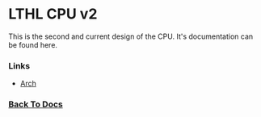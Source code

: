 # LTHL CPU v2
This is the second and current design of the CPU.
It's documentation can be found here.


### Links
 - [Arch](%WEBPATH%/docs/v2/arch)

### [Back To Docs](%WEBPATH%/docs/)